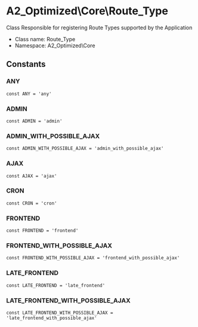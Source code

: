 A2_Optimized\Core\Route_Type
===============

Class Responsible for registering Route Types supported by the Application




* Class name: Route_Type
* Namespace: A2_Optimized\Core



Constants
----------


### ANY

    const ANY = 'any'





### ADMIN

    const ADMIN = 'admin'





### ADMIN_WITH_POSSIBLE_AJAX

    const ADMIN_WITH_POSSIBLE_AJAX = 'admin_with_possible_ajax'





### AJAX

    const AJAX = 'ajax'





### CRON

    const CRON = 'cron'





### FRONTEND

    const FRONTEND = 'frontend'





### FRONTEND_WITH_POSSIBLE_AJAX

    const FRONTEND_WITH_POSSIBLE_AJAX = 'frontend_with_possible_ajax'





### LATE_FRONTEND

    const LATE_FRONTEND = 'late_frontend'





### LATE_FRONTEND_WITH_POSSIBLE_AJAX

    const LATE_FRONTEND_WITH_POSSIBLE_AJAX = 'late_frontend_with_possible_ajax'








